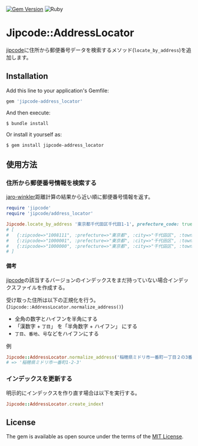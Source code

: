 [![Gem Version](https://badge.fury.io/rb/jipcode-address_locator.svg)](https://badge.fury.io/rb/jipcode-address_locator)
![Ruby](https://github.com/oieioi/jipcode-address_locator/workflows/Ruby/badge.svg)

# Jipcode::AddressLocator

[jipcode](http://rubygems.org/gems/jipcode)に住所から郵便番号データを検索するメソッド(`locate_by_address`)を追加します。

## Installation

Add this line to your application's Gemfile:

```ruby
gem 'jipcode-address_locator'
```
And then execute:

```
$ bundle install
```

Or install it yourself as:

```
$ gem install jipcode-address_locator
```

## 使用方法

### 住所から郵便番号情報を検索する

[jaro-winkler](https://rubygems.org/gems/jaro_winkler)距離計算の結果から近い順に郵便番号情報を返す。

```ruby
require 'jipcode'
require 'jipcode/address_locator'

Jipcode.locate_by_address '東京都千代田区千代田1-1', prefecture_code: true, distance: true
# [
#   {:zipcode=>"1008111", :prefecture=>"東京都", :city=>"千代田区", :town=>"千代田１−１", :prefecture_code=>13, :distance=>1.0},
#   {:zipcode=>"1000001", :prefecture=>"東京都", :city=>"千代田区", :town=>"千代田", :prefecture_code=>13, :distance=>0.9538461538461538},
#   {:zipcode=>"1000000", :prefecture=>"東京都", :city=>"千代田区", :town=>nil, :prefecture_code=>13, :distance=>0.9076923076923077}
# ]
```

#### 備考

[jipcode](http://rubygems.org/gems/jipcode)の該当するバージョンのインデックスをまだ持っていない場合インデックスファイルを作成する。

受け取った住所は以下の正規化を行う。(`Jipcode::AddressLocator.normalize_address()`)

- 全角の数字とハイフンを半角にする
- 「漢数字 + `丁目`」 を「半角数字 + ハイフン」 にする
- `丁目`、`番地`、`号`などをハイフンにする

例
```ruby
Jipcode::AddressLocator.normalize_address('稲穂県ミドリ市一番町一丁目２の3番')
# => '稲穂県ミドリ市一番町1-2-3'
```

### インデックスを更新する

明示的にインデックスを作り直す場合は以下を実行する。

```ruby
Jipcode::AddressLocator.create_index!
```

## License

The gem is available as open source under the terms of the [MIT License](https://opensource.org/licenses/MIT).
